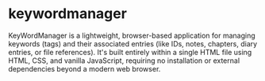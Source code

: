 # keywordmanager
KeyWordManager is a lightweight, browser-based application for managing keywords (tags) and their associated entries (like IDs, notes, chapters, diary entries, or file references). It's built entirely within a single HTML file using HTML, CSS, and vanilla JavaScript, requiring no installation or external dependencies beyond a modern web browser.
